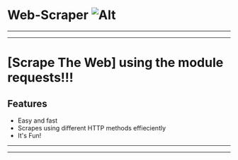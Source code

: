# Web-Scraper ![Alt](https://pangogroup.com/wp-content/uploads/2018/04/HTTP_logo.svg-2.png)
---
___
# [Scrape The Web] using the module requests!!!
## Features
* Easy and fast
* Scrapes using different HTTP methods effieciently
* It's Fun!
---
___
